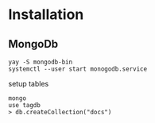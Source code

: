 # Installation
## MongoDb
```
yay -S mongodb-bin
systemctl --user start monogodb.service

```

setup tables
```
mongo
use tagdb
> db.createCollection("docs")
```
